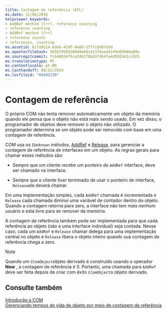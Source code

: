 ```yaml
---
title: Contagem de referência (ATL)
ms.date: 11/04/2016
helpviewer_keywords:
- AddRef method [C++], reference counting
- reference counting
- AddRef method [C++]
- reference counts
- references, counting
ms.assetid: b1fd4514-6de6-429f-9e60-2777c0d07a3d
ms.openlocfilehash: 565b74956280d4e80c41376ead4249e69980a80e
ms.sourcegitcommit: fcb48824f9ca24b1f8bd37d647a4d592de1cc925
ms.translationtype: MT
ms.contentlocale: pt-BR
ms.lasthandoff: 08/15/2019
ms.locfileid: "69492230"
---
```

# <a name="reference-counting"></a>Contagem de referência

O próprio COM não tenta remover automaticamente um objeto da memória quando ele pensa que o objeto não está mais sendo usado. Em vez disso, o programador de objetos deve remover o objeto não utilizado. O programador determina se um objeto pode ser removido com base em uma contagem de referência.

COM usa os `IUnknown` métodos, [AddRef](/windows/win32/api/unknwn/nf-unknwn-iunknown-addref) e [Release](/windows/win32/api/unknwn/nf-unknwn-iunknown-release), para gerenciar a contagem de referência de interfaces em um objeto. As regras gerais para chamar esses métodos são:

- Sempre que um cliente recebe um ponteiro de `AddRef` interface, deve ser chamado na interface.

- Sempre que o cliente tiver terminado de usar o ponteiro de interface, `Release`ele deverá chamar.

Em uma implementação simples, cada `AddRef` chamada é incrementada e `Release` cada chamada diminui uma variável de contador dentro do objeto. Quando a contagem retorna para zero, a interface não tem mais nenhum usuário e está livre para se remover da memória.

A contagem de referência também pode ser implementada para que cada referência ao objeto (não a uma interface individual) seja contada. Nesse caso, cada um `AddRef` e `Release` chamar delega para uma implementação central no objeto e `Release` libera o objeto inteiro quando sua contagem de referência chega a zero.

> [!NOTE]
>  Quando um `CComObject`objeto derivado é construído usando o operador **New** , a contagem de referência é 0. Portanto, uma chamada para `AddRef` deve ser feita depois de criar com êxito `CComObject`o objeto derivado.

## <a name="see-also"></a>Consulte também

[Introdução a COM](../atl/introduction-to-com.md)<br/>
[Gerenciando tempos de vida de objeto por meio de contagem de referência](/windows/win32/com/managing-object-lifetimes-through-reference-counting)
